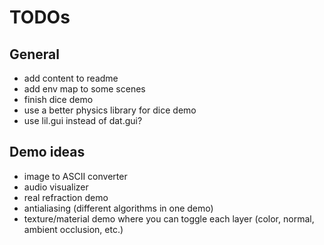 # TODOs

## General

- add content to readme
- add env map to some scenes
- finish dice demo
- use a better physics library for dice demo
- use lil.gui instead of dat.gui?

## Demo ideas

- image to ASCII converter
- audio visualizer
- real refraction demo
- antialiasing (different algorithms in one demo)
- texture/material demo where you can toggle each layer (color, normal, ambient occlusion, etc.)
